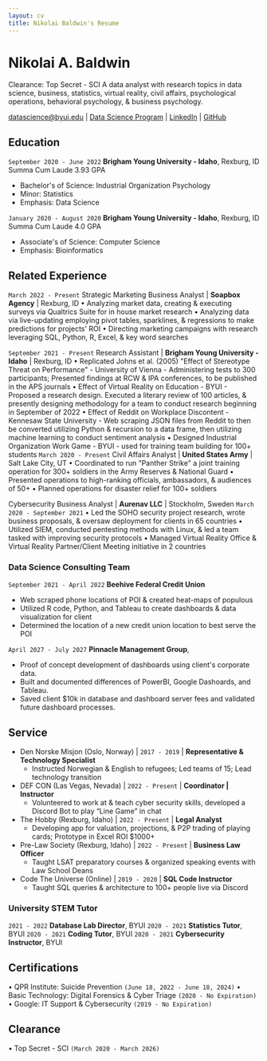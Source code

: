 ```yaml
---
layout: cv
title: Nikolai Baldwin's Resume
---
```


# Nikolai A. Baldwin

Clearance: Top Secret - SCI
A data analyst with research topics in data science, business, statistics, virtual reality, civil affairs, psychological operations, behavioral psychology, & business psychology.

<div id="webaddress">
<a href="datascience@byui.edu">datascience@byui.edu</a>
| <a href="https://byuidatascience.github.io/development.html">Data Science Program</a>
| <a href="https://linkedin.com/in/nikolai-a-baldwin">LinkedIn</a>
| <a href="https://github.com/nikolai3ldwin">GitHub</a>
</div>

<!-- https://www.monique.tech/the-art-of-markdown -->

## Education

`September 2020 - June 2022`
**Brigham Young University - Idaho**, Rexburg, ID
Summa Cum Laude 3.93 GPA

- Bachelor's of Science: Industrial Organization Psychology
- Minor: Statistics
- Emphasis: Data Science

`January 2020 - August 2020`
**Brigham Young University - Idaho**, Rexburg, ID
Summa Cum Laude 4.0 GPA

- Associate's of Science: Computer Science
- Emphasis: Bioinformatics

## Related Experience

`March 2022 - Present`
Strategic Marketing Business Analyst | **Soapbox Agency** | Rexburg, ID
• Analyzing market data, creating & executing surveys via Qualtrics Suite for in house market research
• Analyzing data via live-updating employing pivot tables, sparklines, & regressions to make predictions for projects' ROI
• Directing marketing campaigns with research leveraging SQL, Python, R, Excel, & key word searches

`September 2021 - Present`
Research Assistant | **Brigham Young University - Idaho** | Rexburg, ID
• Replicated Johns et al. (2005) "Effect of Stereotype Threat on Performance" - University of Vienna - Administering tests to 300 participants; Presented findings at RCW & IPA conferences, to be published in the APS journals
• Effect of Virtual Reality on Education - BYUI - Proposed a research design. Executed a literary review of 100 articles, & presently designing methodology for a team to conduct research beginning in September of 2022
• Effect of Reddit on Workplace Discontent - Kennesaw State University - Web scraping JSON files from Reddit to then be converted utilizing Python & recursion to a data frame, then utilizing machine learning to conduct sentiment analysis
• Designed Industrial Organization Work Game - BYUI - used for training team building for 100+ students
`March 2020 - Present`
Civil Affairs Analyst | **United States Army** | Salt Lake City, UT
• Coordinated to run "Panther Strike" a joint training operation for 300+ soldiers in the Army Reserves & National Guard
• Presented operations to high-ranking officials, ambassadors, & audiences of 50+
• Planned operations for disaster relief for 100+ soldiers

Cybersecurity Business Analyst | **Aurenav LLC** | Stockholm, Sweden `March 2020 - September 2021`
• Led the SOHO security project research, wrote business proposals, & oversaw deployment for clients in 65 countries
• Utilized SIEM, conducted pentesting methods with Linux, & led a team tasked with improving security protocols
• Managed Virtual Reality Office & Virtual Reality Partner/Client Meeting initiative in 2 countries

### Data Science Consulting Team

`September 2021 - April 2022`
**Beehive Federal Credit Union**

- Web scraped phone locations of POI & created heat-maps of populous
- Utilized R code, Python, and Tableau to create dashboards & data visualization for client
- Determined the location of a new credit union location to best serve the POI

`April 2027 - July 2027`
**Pinnacle Management Group**,

- Proof of concept development of dashboards using client's corporate data.
- Built and documented differences of PowerBI, Google Dashoards, and Tableau.
- Saved client $10k in database and dashboard server fees and validated future dashboard processes.

## Service

- Den Norske Misjon (Oslo, Norway) | `2017 - 2019` | **Representative & Technology Specialist**
  - Instructed Norwegian & English to refugees; Led teams of 15; Lead technology transition
- DEF CON (Las Vegas, Nevada) | `2022 - Present` | **Coordinator | Instructor**
  - Volunteered to work at & teach cyber security skills, developed a Discord Bot to play “Line Game” in chat
- The Hobby (Rexburg, Idaho) | `2022 - Present` | **Legal Analyst**
  - Developing app for valuation, projections, & P2P trading of playing cards; Prototype in Excel ROI $1000+
- Pre-Law Society (Rexburg, Idaho) | `2022 - Present` | **Business Law Officer**
  - Taught LSAT preparatory courses & organized speaking events with Law School Deans
- Code The Universe (Online) | `2019 - 2020` | **SQL Code Instructor**
  - Taught SQL queries & architecture to 100+ people live via Discord

### University STEM Tutor

`2021 - 2022`
**Database Lab Director**, BYUI
`2020 - 2021`
**Statistics Tutor**, BYUI
`2020 - 2021`
**Coding Tutor**, BYUI
`2020 - 2021`
**Cybersecurity Instructor**, BYUI

## Certifications

• QPR Institute: Suicide Prevention `(June 18, 2022 - June 18, 2024)`
• Basic Technology: Digital Forensics & Cyber Triage `(2020 - No Expiration)`
• Google: IT Support & Cybersecurity `(2019 - No Expiration)`

## Clearance

• Top Secret - SCI `(March 2020 - March 2026)`

<!-- ### Footer

Last updated: May 2013 -->
